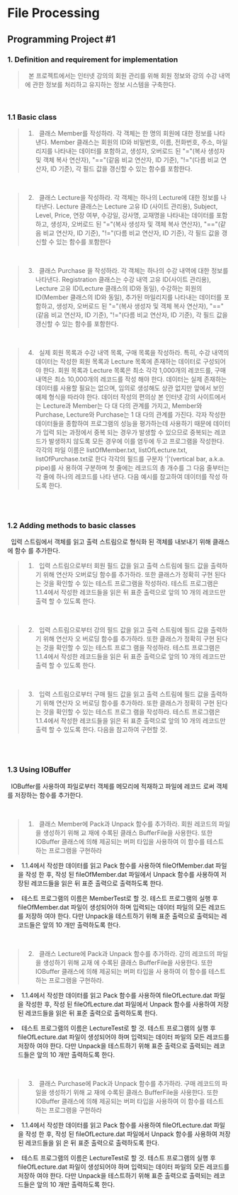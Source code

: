# File Processing
## Programming Project #1

### 1. Definition and requirement for implementation
> &nbsp; 본 프로젝트에서는 인터넷 강의의 회원 관리를 위해 회원 정보와 강의 수강 내역에 관한 정보를 처리하고 유지하는 정보 시스템을 구축한다.

<br>

### 1.1 Basic class
> 1) &nbsp; 클래스 Member를 작성하라. 각 객체는 한 명의 회원에 대한 정보를 나타낸다. Member 클래스는 회원의 ID와 비밀번호, 이름, 전화번호, 주소, 마일리지를 나타내는 데이터를 포함하고, 생성자, 오버로드 된 "="(복사 생성자 및 객체 복사 연산자), "=="(같음 비교 연산자, ID 기준), "!="(다름 비교 연산자, ID 기준), 각 필드 값을 갱신할 수 있는 함수를 포함한다.

<br>

> 2) &nbsp; 클래스 Lecture을 작성하라. 각 객체는 하나의 Lecture에 대한 정보를 나타낸다. Lecture 클래스는 Lecture 고유 ID (사이트 관리용), Subject, Level, Price, 연장 여부, 수강일, 강사명, 교재명을 나타내는 데이터를 포함하고, 생성자, 오버로드 된 "="(복사 생성자 및 객체 복사 연산자),
"=="(같음 비교 연산자, ID 기준), "!="(다름 비교 연산자, ID 기준), 각 필드 값을 갱신할 수 있는 함수를 포함한다

<br>

> 3) &nbsp; 클래스 Purchase 을 작성하라. 각 객체는 하나의 수강 내역에 대한 정보를 나타낸다. Registration 클래스는 수강 내역 고유 ID(사이트 관리용), Lecture 고유 ID(Lecture 클래스의 ID와 동일), 수강하는 회원의 ID(Member 클래스의 ID와 동일), 추가된 마일리지를 나타내는 데이터를 포함하고, 생성자, 오버로드 된 "="(복사 생성자 및 객체 복사 연산자), "=="(같음 비교 연산자, ID 기준), "!="(다름 비교 연산자, ID 기준), 각 필드 값을 갱신할 수 있는 함수를 포함한다.

<br>

> 4) &nbsp; 실제 회원 목록과 수강 내역 목록, 구매 목록을 작성하라. 특히, 수강 내역의 데이터는 작성한 회원 목록과 Lecture 목록에 존재하는 데이터로 구성되어야 한다. 회원 목록과 Lecture 목록은 최소 각각 1,000개의 레코드를, 구매 내역은 최소 10,000개의 레코드를 작성 해야 한다. 데이터는 실제 존재하는 데이터를 사용할 필요는 없으며, 임의로 생성해도 상관 없지만 앞에서 보인 예제 형식을 따라야 한다. 데이터 작성의 편의상 본 인터넷 강의 사이트에서는 Lecture과 Member는 다 대 다의 관계를 가지고, Member와 Purchase, Lecture와 Purchase는 1 대 다의 관계를 가진다. 각자 작성한 데이터들을 종합하여 프로그램의 성능을 평가하는데 사용하기 때문에 데이터가 입력 되는 과정에서 중복 되는 경우가 발생할 수 있으므로 중복되는 레코드가 발생하지 않도록 모든 경우에 이를 염두에 두고 프로그램을 작성한다. 각각의 파일 이름은 listOfMember.txt, listOfLecture.txt, listOfPurchase.txt로 한다 각각의 필드를 구분자 '|'(vertical bar, a.k.a. pipe)를 사 용하여 구분하며 첫 줄에는 레코드의 총 개수를 그 다음 줄부터는 각 줄에 하나의 레코드를 나타
낸다. 다음 예시를 참고하여 데이터를 작성 하도록 한다.

<br>  <br>  

### 1.2 Adding methods to basic classes
&nbsp; 입력 스트림에서 객체를 읽고 출력 스트림으로 형식화 된 객체를 내보내기 위해 클래스에 함수
를 추가한다.
<br>

> 1) &nbsp; 입력 스트림으로부터 회원 필드 값을 읽고 출력 스트림에 필드 값을 출력하기 위해 연산자 오버로딩 함수를 추가하라. 또한 클래스가 정확히 구현 된다는 것을 확인할 수 있는 테스트 프로그램을 작성하라. 테스트 프로그램은 1.1.4에서 작성한 레코드들을 읽은 뒤 표준 출력으로 앞의 10
개의 레코드만 출력 할 수 있도록 한다.

<br>  

> 2) &nbsp; 입력 스트림으로부터 강의 필드 값을 읽고 출력 스트림에 필드 값을 출력하기 위해 연산자 오
버로딩 함수를 추가하라. 또한 클래스가 정확히 구현 된다는 것을 확인할 수 있는 테스트 프로그
램을 작성하라. 테스트 프로그램은 1.1.4에서 작성한 레코드들을 읽은 뒤 표준 출력으로 앞의 10
개의 레코드만 출력 할 수 있도록 한다.

<br>

> 3) &nbsp; 입력 스트림으로부터 구매 필드 값을 읽고 출력 스트림에 필드 값을 출력하기 위해 연산자 오
버로딩 함수를 추가하라. 또한 클래스가 정확히 구현 된다는 것을 확인할 수 있는 테스트 프로그
램을 작성하라. 테스트 프로그램은 1.1.4에서 작성한 레코드들을 읽은 뒤 표준 출력으로 앞의 10
개의 레코드만 출력 할 수 있도록 한다. 다음을 참고하여 구현할 것.

<br>  <br>  

### 1.3 Using IOBuffer
&nbsp; IOBuffer를 사용하여 파일로부터 객체를 메모리에 적재하고 파일에 레코드
로써 객체를 저장하는 함수를 추가한다.

<br>

> 1) &nbsp; 클래스 Member에 Pack과 Unpack 함수를 추가하라. 회원 레코드의 파일을 생성하기 위해 교
재에 수록된 클래스 BufferFile을 사용한다. 또한 IOBuffer 클래스에 의해 제공되는 버퍼 타입을
사용하여 이 함수를 테스트 하는 프로그램을 구현하라
- &nbsp; 1.1.4에서 작성한 데이터를 읽고 Pack 함수를 사용하여 fileOfMember.dat 파일을 작성
한 후, 작성 된 fileOfMember.dat 파일에서 Unpack 함수를 사용하여 저장된 레코드들을
읽은 뒤 표준 출력으로 출력하도록 한다. 

- &nbsp; 테스트 프로그램의 이름은 MemberTest로 할 것. 테스트 프로그램의 실행 후
fileOfMember.dat 파일이 생성되어야 하며 입력되는 데이터 파일의 모든 레코드를 저장하
여야 한다. 다만 Unpack을 테스트하기 위해 표준 출력으로 출력되는 레코드들은 앞의 10
개만 출력하도록 한다.

<br>

> 2) &nbsp; 클래스 Lecture에 Pack과 Unpack 함수를 추가하라. 강의 레코드의 파일을 생성하기 위해 교재
에 수록된 클래스 BufferFile을 사용한다. 또한 IOBuffer 클래스에 의해 제공되는 버퍼 타입을 사
용하여 이 함수를 테스트 하는 프로그램을 구현하라.

- &nbsp; 1.1.4에서 작성한 데이터를 읽고 Pack 함수를 사용하여 fileOfLecture.dat 파일을 작성한 후, 작성 된 fileOfLecture.dat 파일에서 Unpack 함수를 사용하여 저장된 레코드들을 읽은 뒤 표준 출력으로 출력하도록 한다. 

- &nbsp; 테스트 프로그램의 이름은 LectureTest로 할 것. 테스트 프로그램의 실행 후
fileOfLecture.dat 파일이 생성되어야 하며 입력되는 데이터 파일의 모든 레코드를 저장하
여야 한다. 다만 Unpack을 테스트하기 위해 표준 출력으로 출력되는 레코드들은 앞의 10
개만 출력하도록 한다.

<br>

> 3) &nbsp; 클래스 Purchase에 Pack과 Unpack 함수를 추가하라. 구매 레코드의 파일을 생성하기 위해 교
재에 수록된 클래스 BufferFile을 사용한다. 또한 IOBuffer 클래스에 의해 제공되는 버퍼 타입을
사용하여 이 함수를 테스트 하는 프로그램을 구현하라

- &nbsp; 1.1.4에서 작성한 데이터를 읽고 Pack 함수를 사용하여 fileOfLecture.dat 파일을 작성
한 후, 작성 된 fileOfLecture.dat 파일에서 Unpack 함수를 사용하여 저장된 레코드들을 읽
은 뒤 표준 출력으로 출력하도록 한다.

- &nbsp; 테스트 프로그램의 이름은 LectureTest로 할 것. 테스트 프로그램의 실행 후
fileOfLecture.dat 파일이 생성되어야 하며 입력되는 데이터 파일의 모든 레코드를 저장하
여야 한다. 다만 Unpack을 테스트하기 위해 표준 출력으로 출력되는 레코드들은 앞의 10
개만 출력하도록 한다.

